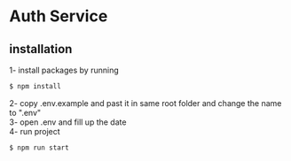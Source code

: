 # Auth Service

## installation
1- install packages by running

```bash
$ npm install
```

2- copy .env.example and past it in same root folder and change the name to ".env"<br />
3- open .env and fill up the date<br />
4- run project

```bash
$ npm run start
```